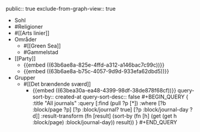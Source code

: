 public:: true
exclude-from-graph-view:: true

- Sohl
- #Religioner
- #[[Arts linier]]
- Områder
	- #[[Green Sea]]
	- #Gammelstad
- [[Party]]
	- {{embed ((63b6ae8a-825e-4ffd-a312-a146bac7c99c))}}
	- {{embed ((63b6ae8a-b75c-4057-9d9d-933efa62dbd5))}}
- Grupper
	- #[[Det brændende sværd]]
		- {{embed ((63bea30a-ea48-4399-98df-38de878f68cf))}}
		  query-sort-by:: created-at
		  query-sort-desc:: false
		    #+BEGIN_QUERY
		    {
		    :title "All journals"
		     :query [:find (pull ?p [*])
		           :where
		           [?b :block/page ?p]
		           [?p :block/journal? true]
		           [?p :block/journal-day ?d]]
		     :result-transform (fn [result]
		                    (sort-by (fn [h]
		                      (get (get h :block/page) :block/journal-day)) result))
		    }
		    #+END_QUERY